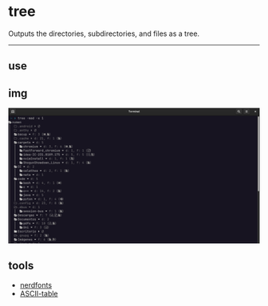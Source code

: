 # tree

<p>Outputs the directories, subdirectories, and files as a tree.</p>

---

## use

## img
<img title="tree -mad" alt="img" src="/tree_mad.png">

## tools

- [nerdfonts](https://www.nerdfonts.com/#home)
- [ASCII-table](https://ascii-tables.com/)


